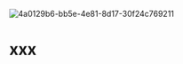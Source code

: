 ![4a0129b6-bb5e-4e81-8d17-30f24c769211](https://github.com/user-attachments/assets/f5ad678d-c982-43b3-89dd-644261e7a80d)
# xxx
